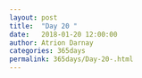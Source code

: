 ```yaml
---
layout: post  
title:  "Day 20 "  
date:   2018-01-20 12:00:00  
author: Atrion Darnay  
categories: 365days
permalink: 365days/Day-20-.html  
---
```

